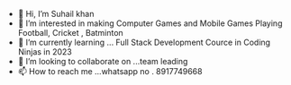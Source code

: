 - 👋 Hi, I’m Suhail khan
- 👀 I’m interested in  making Computer Games and Mobile Games Playing Football, Cricket , Batminton 
- 🌱 I’m currently learning ... Full Stack Development Cource in Coding Ninjas in 2023
- 💞️ I’m looking to collaborate on ...team leading
- 📫 How to reach me ...whatsapp no . 8917749668

<!---
suhailkhan-616/suhailkhan-616 is a ✨ special ✨ repository because its `README.md` (this file) appears on your GitHub profile.
You can click the Preview link to take a look at your changes.
--->
